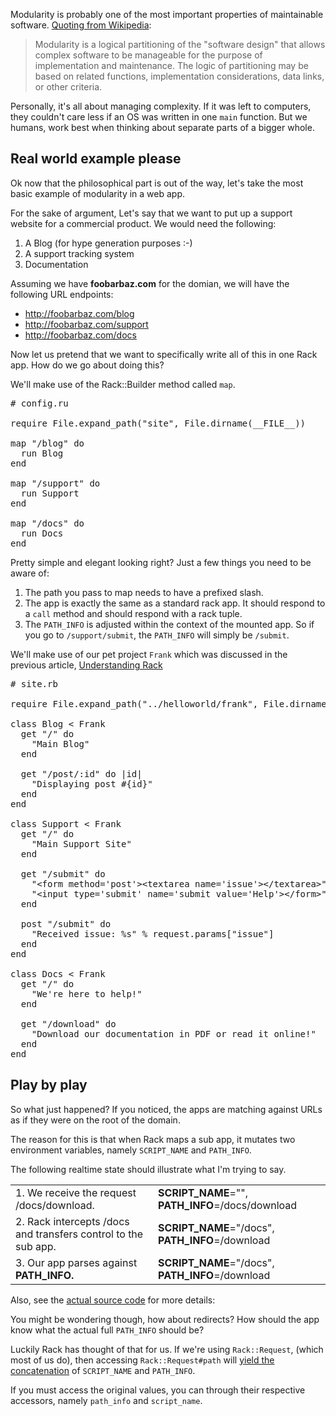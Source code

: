 Modularity is probably one of the most important properties of
maintainable software. [Quoting from Wikipedia][modularity]:

<blockquote>Modularity 
is a logical partitioning of the "software design" 
that allows complex software to be manageable for the purpose 
of implementation and maintenance. The logic of partitioning 
may be based on related functions, implementation considerations, 
data links, or other criteria.
</blockquote>

[modularity]: http://en.wikipedia.org/wiki/Modularity#In_software_designing

Personally, it's all about managing complexity. If it was left
to computers, they couldn't care less if an OS was written in
one `main` function. But we humans, work best when thinking about
separate parts of a bigger whole.

## Real world example please

Ok now that the philosophical part is out of the way, let's take
the most basic example of modularity in a web app.

For the sake of argument, Let's say that we want to put up
a support website for a commercial product. We would need the
following:

1. A Blog (for hype generation purposes :-)
2. A support tracking system
3. Documentation

Assuming we have **foobarbaz.com** for the domian, we will have
the following URL endpoints:

- http://foobarbaz.com/blog
- http://foobarbaz.com/support
- http://foobarbaz.com/docs

Now let us pretend that we want to specifically write all 
of this in one Rack app. How do we go about doing this?

We'll make use of the Rack::Builder method called `map`. 

<pre class="prettyprint">
# config.ru

require File.expand_path("site", File.dirname(__FILE__))

map "/blog" do
  run Blog
end

map "/support" do
  run Support
end

map "/docs" do
  run Docs
end
</pre>

Pretty simple and elegant looking right? Just a few things you
need to be aware of:

1. The path you pass to map needs to have a prefixed slash.
2. The app is exactly the same as a standard rack app. It should
   respond to a `call` method and should respond with a rack tuple.
3. The `PATH_INFO` is adjusted within the context of the mounted app.
   So if you go to `/support/submit`, the `PATH_INFO` will simply be
   `/submit`.

We'll make use of our pet project `Frank` which was discussed in the
previous article, [Understanding Rack][understanding]

[understanding]: http://cyrildavid.com/articles/2012/01/03/understanding-rack.

<pre class="prettyprint">
# site.rb

require File.expand_path("../helloworld/frank", File.dirname(__FILE__))

class Blog < Frank
  get "/" do
    "Main Blog"
  end

  get "/post/:id" do |id|
    "Displaying post #{id}"
  end
end

class Support < Frank
  get "/" do
    "Main Support Site"
  end

  get "/submit" do
    "&lt;form method='post'&gt;&lt;textarea name='issue'&gt;&lt;/textarea&gt;" +
    "&lt;input type='submit' name='submit value='Help'&gt;&lt;/form&gt;"
  end

  post "/submit" do
    "Received issue: %s" % request.params["issue"]
  end
end

class Docs < Frank
  get "/" do
    "We're here to help!"
  end

  get "/download" do
    "Download our documentation in PDF or read it online!"
  end
end
</pre>

## Play by play

So what just happened? If you noticed, the apps are matching
against URLs as if they were on the root of the domain.

The reason for this is that when Rack maps a sub app, it mutates
two environment variables, namely `SCRIPT_NAME` and `PATH_INFO`.

The following realtime state should illustrate what I'm trying to say.

<table class="bordered-table">
<tr>
<td>1. We receive the request /docs/download.</td>
<td><b>SCRIPT_NAME</b>="", <b>PATH_INFO</b>=/docs/download</td>
</tr>

<tr>
<td>2. Rack intercepts /docs and transfers control to the sub app.</td>
<td><b>SCRIPT_NAME</b>="/docs", <b>PATH_INFO</b>=/download</td>
</tr>

<tr>
<td>3. Our app parses against <b>PATH_INFO.</b></td>
<td><b>SCRIPT_NAME</b>="/docs", <b>PATH_INFO</b>=/download</td>
</tr>
</table>

Also, see the [actual source code][rack-script-name] for more details:

[rack-script-name]: https://github.com/rack/rack/blob/master/lib/rack/urlmap.rb#L61-L62

You might be wondering though, how about redirects? How should
the app know what the actual full `PATH_INFO` should be?

Luckily Rack has thought of that for us. If we're using `Rack::Request`, 
(which most of us do), then accessing `Rack::Request#path` will 
[yield the concatenation][concat] of `SCRIPT_NAME` and `PATH_INFO`.

If you must access the original values, you can through their 
respective accessors, namely `path_info` and `script_name`.

[concat]: https://github.com/rack/rack/blob/master/lib/rack/request.rb#L292-L294
